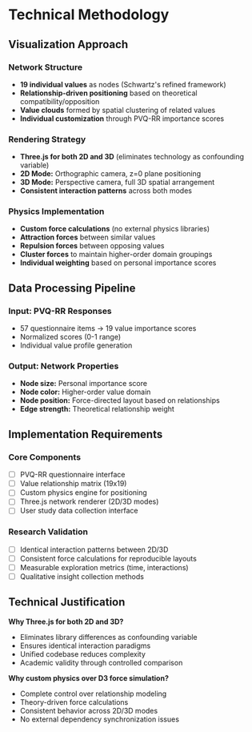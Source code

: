 # Technical Methodology

## Visualization Approach

### Network Structure

- **19 individual values** as nodes (Schwartz's refined framework)
- **Relationship-driven positioning** based on theoretical compatibility/opposition
- **Value clouds** formed by spatial clustering of related values
- **Individual customization** through PVQ-RR importance scores

### Rendering Strategy

- **Three.js for both 2D and 3D** (eliminates technology as confounding variable)
- **2D Mode:** Orthographic camera, z=0 plane positioning
- **3D Mode:** Perspective camera, full 3D spatial arrangement
- **Consistent interaction patterns** across both modes

### Physics Implementation

- **Custom force calculations** (no external physics libraries)
- **Attraction forces** between similar values
- **Repulsion forces** between opposing values
- **Cluster forces** to maintain higher-order domain groupings
- **Individual weighting** based on personal importance scores

## Data Processing Pipeline

### Input: PVQ-RR Responses

- 57 questionnaire items → 19 value importance scores
- Normalized scores (0-1 range)
- Individual value profile generation

### Output: Network Properties

- **Node size:** Personal importance score
- **Node color:** Higher-order value domain
- **Node position:** Force-directed layout based on relationships
- **Edge strength:** Theoretical relationship weight

## Implementation Requirements

### Core Components

- [ ] PVQ-RR questionnaire interface
- [ ] Value relationship matrix (19x19)
- [ ] Custom physics engine for positioning
- [ ] Three.js network renderer (2D/3D modes)
- [ ] User study data collection interface

### Research Validation

- [ ] Identical interaction patterns between 2D/3D
- [ ] Consistent force calculations for reproducible layouts
- [ ] Measurable exploration metrics (time, interactions)
- [ ] Qualitative insight collection methods

## Technical Justification

**Why Three.js for both 2D and 3D?**

- Eliminates library differences as confounding variable
- Ensures identical interaction paradigms
- Unified codebase reduces complexity
- Academic validity through controlled comparison

**Why custom physics over D3 force simulation?**

- Complete control over relationship modeling
- Theory-driven force calculations
- Consistent behavior across 2D/3D modes
- No external dependency synchronization issues
